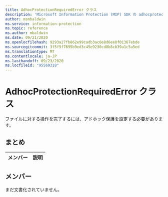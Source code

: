 ```yaml
---
title: AdhocProtectionRequiredError クラス
description: 'Microsoft Information Protection (MIP) SDK の adhocprotectionrequirederror:: undefined クラスを文書にします。'
author: msmbaldwin
ms.service: information-protection
ms.topic: reference
ms.author: mbaldwin
ms.date: 09/21/2020
ms.openlocfilehash: 9293a27fb862e99cadb3ac0e8d6ee8f01367ebde
ms.sourcegitcommit: 3f5f9f7695b9ed3c45e9230cd8b8cb39a1c5a5ed
ms.translationtype: MT
ms.contentlocale: ja-JP
ms.lasthandoff: 09/23/2020
ms.locfileid: "95569318"
---
```

# <a name="class-adhocprotectionrequirederror"></a>AdhocProtectionRequiredError クラス 
ファイルに対する操作を完了するには、アドホック保護を設定する必要があります。
  
## <a name="summary"></a>まとめ
 メンバー                        | 説明                                
--------------------------------|---------------------------------------------
  
## <a name="members"></a>メンバー
まだ文書化されていません。

